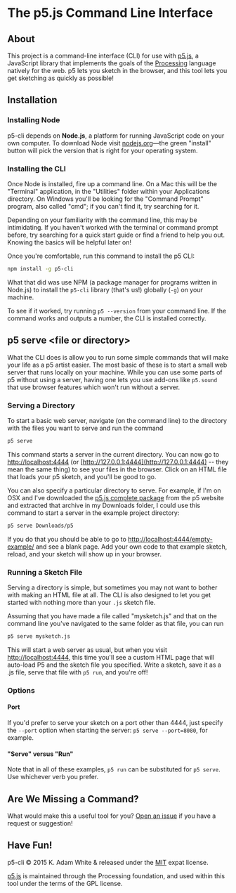 # The p5.js Command Line Interface

## About

This project is a command-line interface (CLI) for use with [p5.js](http://p5js.org), a JavaScript library that implements the goals of the [Processing](http://processing.org) language natively for the web. p5 lets you sketch in the browser, and this tool lets you get sketching as quickly as possible!

## Installation

### Installing Node

p5-cli depends on **Node.js**, a platform for running JavaScript code on your own computer. To download Node visit [nodejs.org](http://nodejs.org)&mdash;the green "install" button will pick the version that is right for your operating system.

### Installing the CLI

Once Node is installed, fire up a command line. On a Mac this will be the "Terminal" application, in the "Utilities" folder within your Applications directory. On Windows you'll be looking for the "Command Prompt" program, also called "cmd"; if you can't find it, try searching for it.

Depending on your familiarity with the command line, this may be intimidating. If you haven't worked with the terminal or command prompt before, try searching for a quick start guide or find a friend to help you out. Knowing the basics will be helpful later on!

Once you're comfortable, run this command to install the p5 CLI:

```bash
npm install -g p5-cli
```

What that did was use NPM (a package manager for programs written in Node.js) to install the `p5-cli` library (that's us!) globally (`-g`) on your machine.

To see if it worked, try running `p5 --version` from your command line. If the command works and outputs a number, the CLI is installed correctly.

## p5 serve \<file or directory\>

What the CLI does is allow you to run some simple commands that will make your life as a p5 artist easier. The most basic of these is to start a small web server that runs locally on your machine. While you can use some parts of p5 without using a server, having one lets you use add-ons like `p5.sound` that use browser features which won't run without a server.

### Serving a Directory

To start a basic web server, navigate (on the command line) to the directory with the files you want to serve and run the command

```bash
p5 serve
```

This command starts a server in the current directory. You can now go to [http://localhost:4444](http://localhost:4444) (or [http://127.0.0.1:4444](http://127.0.0.1:4444) -- they mean the same thing) to see your files in the browser. Click on an HTML file that loads your p5 sketch, and you'll be good to go.

You can also specify a particular directory to serve. For example, if I'm on OSX and I've downloaded the [p5.js complete package](http://p5js.org/download/) from the p5 website and extracted that archive in my Downloads folder, I could use this command to start a server in the example project directory:

```bash
p5 serve Downloads/p5
```

If you do that you should be able to go to [http://localhost:4444/empty-example/](http://localhost:4444/empty-example/) and see a blank page. Add your own code to that example sketch, reload, and your sketch will show up in your browser.


### Running a Sketch File

Serving a directory is simple, but sometimes you may not want to bother with making an HTML file at all. The CLI is also designed to let you get started with nothing more than your `.js` sketch file.

Assuming that you have made a file called "mysketch.js" and that on the command line you've navigated to the same folder as that file, you can run

```bash
p5 serve mysketch.js
```

This will start a web server as usual, but when you visit [http://localhost:4444](http://localhost:4444), this time you'll see a custom HTML page that will auto-load P5 and the sketch file you specified. Write a sketch, save it as a .js file, serve that file with `p5 run`, and you're off!

### Options

#### Port

If you'd prefer to serve your sketch on a port other than 4444, just specify the `--port` option when starting the server: `p5 serve --port=8080`, for example.

#### "Serve" versus "Run"

Note that in all of these examples, `p5 run` can be substituted for `p5 serve`. Use whichever verb you prefer.

## Are We Missing a Command?

What would make this a useful tool for you? [Open an issue](https://github.com/kadamwhite/p5-cli/issues) if you have a request or suggestion!

## Have Fun!

p5-cli &copy; 2015 K. Adam White & released under the [MIT](./LICENSE) expat license.

[p5.js](https://github.com/processing/p5.js) is maintained through the Processing foundation, and used within this tool under the terms of the GPL license.
